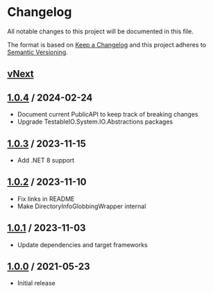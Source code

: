 # Changelog
All notable changes to this project will be documented in this file.

The format is based on [Keep a Changelog](http://keepachangelog.com/en/1.0.0/)
and this project adheres to [Semantic Versioning](http://semver.org/spec/v2.0.0.html).

## [vNext]

## [1.0.4] / 2024-02-24
- Document current PublicAPI to keep track of breaking changes
- Upgrade TestableIO.System.IO.Abstractions packages

## [1.0.3] / 2023-11-15
- Add .NET 8 support

## [1.0.2] / 2023-11-10
- Fix links in README
- Make DirectoryInfoGlobbingWrapper internal

## [1.0.1] / 2023-11-03
- Update dependencies and target frameworks

## [1.0.0] / 2021-05-23
- Initial release

[vNext]: https://github.com/vipentti/Vipentti.IO.Abstractions.FileSystemGlobbing/compare/1.0.4...HEAD
[1.0.4]: https://github.com/vipentti/Vipentti.IO.Abstractions.FileSystemGlobbing/compare/1.0.3...1.0.4
[1.0.3]: https://github.com/vipentti/Vipentti.IO.Abstractions.FileSystemGlobbing/compare/1.0.2...1.0.3
[1.0.2]: https://github.com/vipentti/Vipentti.IO.Abstractions.FileSystemGlobbing/compare/1.0.1...1.0.2
[1.0.1]: https://github.com/vipentti/Vipentti.IO.Abstractions.FileSystemGlobbing/compare/1.0.0...1.0.1
[1.0.0]: https://github.com/vipentti/Vipentti.IO.Abstractions.FileSystemGlobbing/tree/1.0.0
